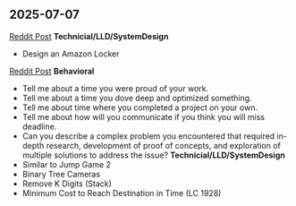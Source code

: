 ## 2025-07-07

[Reddit Post](https://www.reddit.com/r/leetcode/comments/1ltvw50/amazon_sde_1_new_grad_interview_experienceus/)
**Technicial/LLD/SystemDesign**
- Design an Amazon Locker

[Reddit Post](https://www.reddit.com/r/leetcode/comments/1ln8p7c/amazon_india_sde_1_l4_interview_experience/)
**Behavioral**
- Tell me about a time you were proud of your work.
- Tell me about a time you dove deep and optimized something.
- Tell me about time where you completed a project on your own.
- Tell me about how will you communicate if you think you will miss deadline.
- Can you describe a complex problem you encountered that required in-depth research, development of proof of concepts, and exploration of multiple solutions to address the issue?
**Technicial/LLD/SystemDesign**
- Similar to Jump Game 2
- Binary Tree Cameras
- Remove K Digits (Stack)
- Minimum Cost to Reach Destination in Time (LC 1928)

